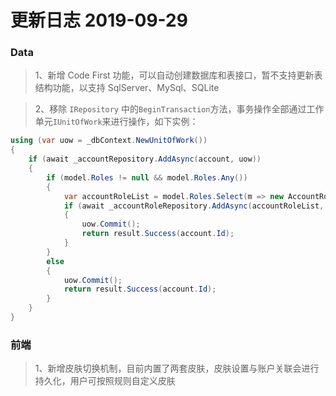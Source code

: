 # 更新日志 2019-09-29

### Data

> 1、新增 Code First 功能，可以自动创建数据库和表接口，暂不支持更新表结构功能，以支持 SqlServer、MySql、SQLite

> 2、移除 `IRepository` 中的`BeginTransaction`方法，事务操作全部通过工作单元`IUnitOfWork`来进行操作，如下实例：

```csharp
using (var uow = _dbContext.NewUnitOfWork())
{
    if (await _accountRepository.AddAsync(account, uow))
    {
        if (model.Roles != null && model.Roles.Any())
        {
            var accountRoleList = model.Roles.Select(m => new AccountRoleEntity { AccountId = account.Id, RoleId = m }).ToList();
            if (await _accountRoleRepository.AddAsync(accountRoleList, uow))
            {
                uow.Commit();
                return result.Success(account.Id);
            }
        }
        else
        {
            uow.Commit();
            return result.Success(account.Id);
        }
    }
}
```

### 前端

> 1、新增皮肤切换机制，目前内置了两套皮肤，皮肤设置与账户关联会进行持久化，用户可按照规则自定义皮肤

<sponsor/>
